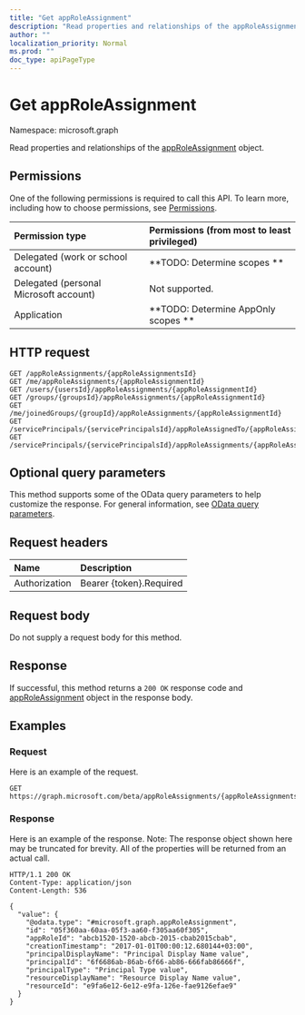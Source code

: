 ```yaml
---
title: "Get appRoleAssignment"
description: "Read properties and relationships of the appRoleAssignment object."
author: ""
localization_priority: Normal
ms.prod: ""
doc_type: apiPageType
---
```


# Get appRoleAssignment

Namespace: microsoft.graph

Read properties and relationships of the [appRoleAssignment](../resources/approleassignment.md) object.

## Permissions
One of the following permissions is required to call this API. To learn more, including how to choose permissions, see [Permissions](/concepts/permissions-reference.md).

|Permission type|Permissions (from most to least privileged)|
|:---|:---|
|Delegated (work or school account)|**TODO: Determine scopes **|
|Delegated (personal Microsoft account)|Not supported.|
|Application|**TODO: Determine AppOnly scopes **|

## HTTP request
<!-- {
  "blockType": "ignored"
}
-->
``` http
GET /appRoleAssignments/{appRoleAssignmentsId}
GET /me/appRoleAssignments/{appRoleAssignmentId}
GET /users/{usersId}/appRoleAssignments/{appRoleAssignmentId}
GET /groups/{groupsId}/appRoleAssignments/{appRoleAssignmentId}
GET /me/joinedGroups/{groupId}/appRoleAssignments/{appRoleAssignmentId}
GET /servicePrincipals/{servicePrincipalsId}/appRoleAssignedTo/{appRoleAssignmentId}
GET /servicePrincipals/{servicePrincipalsId}/appRoleAssignments/{appRoleAssignmentId}
```

## Optional query parameters
This method supports some of the OData query parameters to help customize the response. For general information, see [OData query parameters](/graph/query-parameters).

## Request headers
|Name|Description|
|:---|:---|
|Authorization|Bearer {token}.Required|

## Request body
Do not supply a request body for this method.

## Response
If successful, this method returns a `200 OK` response code and [appRoleAssignment](../resources/approleassignment.md) object in the response body.

## Examples

### Request
Here is an example of the request.
<!-- {
  "blockType": "request",
  "name": "get_approleassignment"
}
-->
``` http
GET https://graph.microsoft.com/beta/appRoleAssignments/{appRoleAssignmentsId}
```

### Response
Here is an example of the response. Note: The response object shown here may be truncated for brevity. All of the properties will be returned from an actual call.
<!-- {
  "blockType": "response",
  "truncated": true,
  "@odata.type": "microsoft.graph.appRoleAssignment"
}
-->
``` http
HTTP/1.1 200 OK
Content-Type: application/json
Content-Length: 536

{
  "value": {
    "@odata.type": "#microsoft.graph.appRoleAssignment",
    "id": "05f360aa-60aa-05f3-aa60-f305aa60f305",
    "appRoleId": "abcb1520-1520-abcb-2015-cbab2015cbab",
    "creationTimestamp": "2017-01-01T00:00:12.680144+03:00",
    "principalDisplayName": "Principal Display Name value",
    "principalId": "6f6686ab-86ab-6f66-ab86-666fab86666f",
    "principalType": "Principal Type value",
    "resourceDisplayName": "Resource Display Name value",
    "resourceId": "e9fa6e12-6e12-e9fa-126e-fae9126efae9"
  }
}
```

